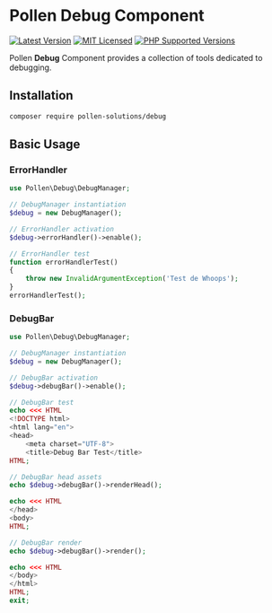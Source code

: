 # Pollen Debug Component

[![Latest Version](https://img.shields.io/badge/release-1.0.0-blue?style=for-the-badge)](https://www.presstify.com/pollen-solutions/debug/)
[![MIT Licensed](https://img.shields.io/badge/license-MIT-green?style=for-the-badge)](LICENSE.md)
[![PHP Supported Versions](https://img.shields.io/badge/PHP->=7.4-8892BF?style=for-the-badge&logo=php)](https://www.php.net/supported-versions.php)

Pollen **Debug** Component provides a collection of tools dedicated to debugging.

## Installation

```bash
composer require pollen-solutions/debug
```

## Basic Usage

### ErrorHandler

```php
use Pollen\Debug\DebugManager;

// DebugManager instantiation
$debug = new DebugManager();

// ErrorHandler activation
$debug->errorHandler()->enable();

// ErrorHandler test
function errorHandlerTest()
{
    throw new InvalidArgumentException('Test de Whoops');
}
errorHandlerTest();
```

### DebugBar

```php
use Pollen\Debug\DebugManager;

// DebugManager instantiation
$debug = new DebugManager();

// DebugBar activation
$debug->debugBar()->enable();

// DebugBar test
echo <<< HTML
<!DOCTYPE html>
<html lang="en">
<head>
    <meta charset="UTF-8">
    <title>Debug Bar Test</title>
HTML;

// DebugBar head assets
echo $debug->debugBar()->renderHead();

echo <<< HTML
</head>
<body>
HTML;

// DebugBar render
echo $debug->debugBar()->render();

echo <<< HTML
</body>
</html>
HTML;
exit;
```